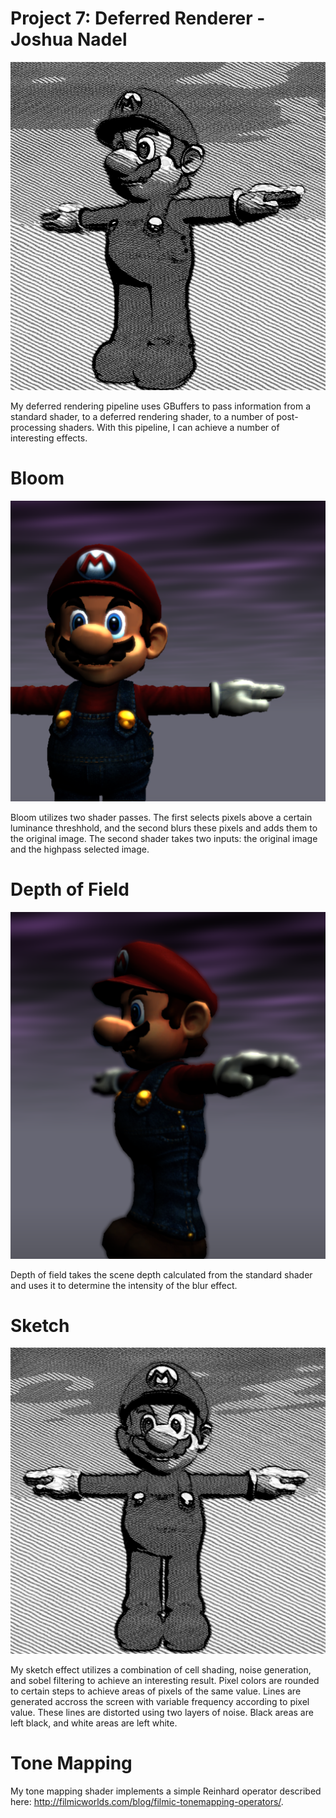 # Project 7: Deferred Renderer - Joshua Nadel

![](preview.png)

My deferred rendering pipeline uses GBuffers to pass information from a standard shader, to a deferred rendering shader, to a number of post-processing shaders. With this pipeline, I can achieve a number of interesting effects.

# Bloom
![](bloom.png)

Bloom utilizes two shader passes. The first selects pixels above a certain luminance threshhold, and the second blurs these pixels and adds them to the original image. The second shader takes two inputs: the original image and the highpass selected image.

# Depth of Field
![](dof.png)

Depth of field takes the scene depth calculated from the standard shader and uses it to determine the intensity of the blur effect.

# Sketch
![](sketch.png)

My sketch effect utilizes a combination of cell shading, noise generation, and sobel filtering to achieve an interesting result. Pixel colors are rounded to certain steps to achieve areas of pixels of the same value. Lines are generated accross the screen with variable frequency according to pixel value. These lines are distorted using two layers of noise. Black areas are left black, and white areas are left white.

# Tone Mapping

My tone mapping shader implements a simple Reinhard operator described here: http://filmicworlds.com/blog/filmic-tonemapping-operators/.